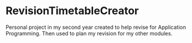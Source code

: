 # RevisionTimetableCreator
Personal project in my second year created to help revise for Application Programming. Then used to plan my revision for my other modules.
